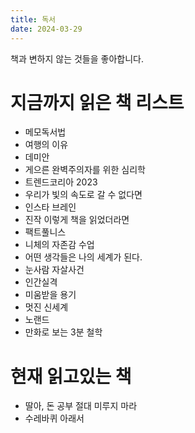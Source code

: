 ```yaml
---
title: 독서
date: 2024-03-29
---
```


책과 변하지 않는 것들을 좋아합니다.

# 지금까지 읽은 책 리스트
- 메모독서법
- 여행의 이유
- 데미안
- 게으른 완벽주의자를 위한 심리학
- 트렌드코리아 2023
- 우리가 빛의 속도로 갈 수 없다면
- 인스타 브레인
- 진작 이렇게 책을 읽었더라면
- 팩트풀니스
- 니체의 자존감 수업
- 어떤 생각들은 나의 세계가 된다.
- 눈사람 자살사건
- 인간실격
- 미움받을 용기
- 멋진 신세계
- 노랜드
- 만화로 보는 3분 철학

# 현재 읽고있는 책
- 딸아, 돈 공부 절대 미루지 마라
- 수레바퀴 아래서